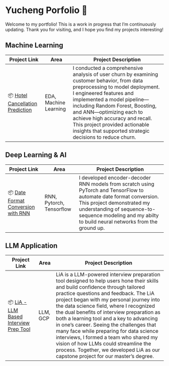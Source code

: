 # Yucheng Porfolio 💼

Welcome to my portfolio! This is a work in progress that I’m continuously updating. Thank you for visiting, and I hope you find my projects interesting!

## Machine Learning
| Project Link | Area | Project Description |
| --- | --- | --- |
| 📦 [ Hotel Cancellation Prediction](https://github.com/yc247/data-science-portfolio/blob/main/machine-learning/Hotel_Cancellation_Prediction.ipynb) | EDA, Machine Learning | I conducted a comprehensive analysis of user churn by examining customer behavior, from data preprocessing to model deployment. I engineered features and implemented a model pipeline—including Random Forest, Boosting, and ANN—optimizing each to achieve high accuracy and recall. This project provided actionable insights that supported strategic decisions to reduce churn. |

## Deep Learning & AI
| Project Link | Area | Project Description |
| --- | --- | --- |
| 📦 [Date Format Conversion with RNN](https://github.com/yc247/data-science-portfolio/blob/main/deaplearning-ai/Date%20Conversion%20with%20RNN.ipynb) | RNN, Pytorch, Tensorflow | I developed encoder-decoder RNN models from scratch using PyTorch and TensorFlow to automate date format conversion. This project demonstrated my understanding of sequence-to-sequence modeling and my abilty to build neural networks from the ground up. |


## LLM Application
| Project Link | Area | Project Description |
| --- | --- | --- |
| 📦 [LiA - LLM Based Interview Prep Tool](https://github.com/jrauvola/LIA) | LLM, GCP | LiA is a LLM-powered interview preparation tool designed to help users hone their skills and build confidence through tailored practice questions and feedback. The LiA project began with my personal journey into the data science field, where I recognized the dual benefits of interview preparation as both a learning tool and  a key to advancing in one’s career. Seeing the challenges that many face while preparing for data science interviews, I formed a team who shared my vision of how LLMs could streamline the process. Together, we developed LiA as our capstone project for our master’s degree.  |



<!-- 
## [Data Visualization]()
| Project Link | Project Description | Dashboard Link
| ---| --- | --- |
| 📦 [Amazon US Sales Data Analysis]() | Amazon is the largest online retail marketplace in the USA. Amid this dynamic marketplace, sellers continually seek avenues for enhancing their sales performance. To delve into this challenge, I scrutinized a comprehensive dataset of products selling on Amazon US, analyzing the multifaceted factors at play. These factors encompass pricing strategies, customer ratings, promotional discounts, and product titles, all of which collectively shape and influence sales performance | [Dashboard](https://public.tableau.com/shared/BXPGBPB7P?:display_count=n&:origin=viz_share_link)


## 📚 Table of Contents
- Data Analytics
- Machine Learning
- Deep Learning
--!>
